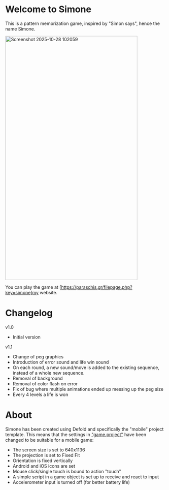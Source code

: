 # Welcome to Simone

This is a pattern memorization game, inspired by "Simon says", hence the name Simone.

<img width="416" height="768" alt="Screenshot 2025-10-28 102059" src="https://github.com/user-attachments/assets/f81d82f8-fa08-4073-87a6-d4f7a571ea46" />

You can play the game at [https://paraschis.gr/filepage.php?key=simone]my website.

# Changelog
v1.0
- Initial version

v1.1
- Change of peg graphics
- Introduction of error sound and life win sound
- On each round, a new sound/move is added to the existing sequence, instead of a whole new sequence.
- Removal of background
- Removal of color flash on error
- Fix of bug where multiple animations ended up messing up the peg size
- Every 4 levels a life is won

# About
Simone has been created using Defold and specifically the "mobile" project template. This means that the settings in ["game.project"](defold://open?path=/game.project) have been changed to be suitable for a mobile game:

- The screen size is set to 640x1136
- The projection is set to Fixed Fit
- Orientation is fixed vertically
- Android and iOS icons are set
- Mouse click/single touch is bound to action "touch"
- A simple script in a game object is set up to receive and react to input
- Accelerometer input is turned off (for better battery life)

